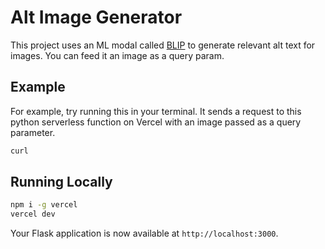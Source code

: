 # Alt Image Generator

This project uses an ML modal called [BLIP](https://github.com/salesforce/BLIP) to generate relevant alt text for images. You can feed it an image as a query param.

## Example

For example, try running this in your terminal. It sends a request to this python serverless function on Vercel with an image passed as a query parameter.

```bash
curl
```

## Running Locally

```bash
npm i -g vercel
vercel dev
```

Your Flask application is now available at `http://localhost:3000`.
